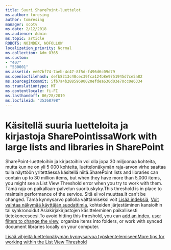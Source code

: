 ```yaml
---
title: Suuri SharePoint-luettelot
ms.author: toresing
author: tomresing
manager: scotv
ms.date: 2/12/2018
ms.audience: Admin
ms.topic: article
ROBOTS: NOINDEX, NOFOLLOW
localization_priority: Normal
ms.collection: Adm_O365
ms.custom:
- "407"
- "530001"
ms.assetid: ee07bf74-7aeb-4c47-8f5d-f496d6c09d79
ms.openlocfilehash: defb8213c48cec39fca124b8e9751945d7ce5a82
ms.sourcegitcommit: 5fb7a4b28859690020efdea630d03e70cc0e6334
ms.translationtype: MT
ms.contentlocale: fi-FI
ms.lasthandoff: 06/28/2019
ms.locfileid: "35368798"
---
```

# <a name="work-with-large-lists-and-libraries-in-sharepoint"></a><span data-ttu-id="8b61d-102">Käsitellä suuria luetteloita ja kirjastoja SharePointissa</span><span class="sxs-lookup"><span data-stu-id="8b61d-102">Work with large lists and libraries in SharePoint</span></span>

<span data-ttu-id="8b61d-103">SharePoint-luetteloihin ja kirjastoihin voi olla jopa 30 miljoonaa kohteita, mutta kun ne on yli 5 000 kohteita, luettelonäkymän raja-arvon virhe saattaa tulla näyttöön yritettäessä käsitellä niitä.</span><span class="sxs-lookup"><span data-stu-id="8b61d-103">SharePoint lists and libraries can contain up to 30 million items, but when they have more than 5,000 items, you might see a List View Threshold error when you try to work with them.</span></span> <span data-ttu-id="8b61d-104">Tämä raja on paikallaan-palvelun suorituskyky.</span><span class="sxs-lookup"><span data-stu-id="8b61d-104">This threshold is in place to maintain performance of the service.</span></span> <span data-ttu-id="8b61d-105">Sitä ei voi muuttaa.</span><span class="sxs-lookup"><span data-stu-id="8b61d-105">It can't be changed.</span></span> <span data-ttu-id="8b61d-106">Tämä kynnysarvo pallolla välttämiseksi voit [Lisää indeksiä](https://go.microsoft.com/fwlink/?linkid=867784), [Voit vaihtaa näkymää käyttäjän suodattimia](https://go.microsoft.com/fwlink/?linkid=867786), kohteiden järjestäminen kansioihin tai synkronoidut Asiakirjakirjastojen käsitteleminen paikallisesti tietokoneeseesi.</span><span class="sxs-lookup"><span data-stu-id="8b61d-106">To avoid hitting this threshold, you can [add an index](https://go.microsoft.com/fwlink/?linkid=867784), [user filters to change the view](https://go.microsoft.com/fwlink/?linkid=867786), organize items into folders, or work with synced document libraries locally on your computer.</span></span>
  
[<span data-ttu-id="8b61d-107">Lisää vihjeitä luettelonäkymän kynnysarvoa työskentelemiseen</span><span class="sxs-lookup"><span data-stu-id="8b61d-107">More tips for working within the List View Threshold</span></span>](https://go.microsoft.com/fwlink/?linkid=867787)
  